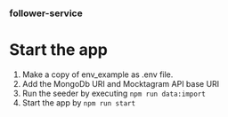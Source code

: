 ### follower-service

# Start the app
1. Make a copy of env_example as .env file.
2. Add the MongoDb URI and Mocktagram API base URI
3. Run the seeder by executing `npm run data:import`
4. Start the app by `npm run start`

